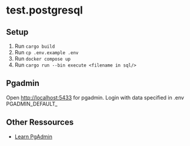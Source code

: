 # test.postgresql

## Setup

1. Run `cargo build`
2. Run `cp .env.example .env`
3. Run `docker compose up`
4. Run `cargo run --bin execute <filename in sql/>`

## Pgadmin

Open [http://localhost:5433](http://localhost:5433) for pgadmin. Login with data specified in .env PGADMIN_DEFAULT\_

## Other Ressources

- [Learn PgAdmin](https://www.youtube.com/watch?v=WFT5MaZN6g4)
